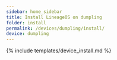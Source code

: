 ```yaml
---
sidebar: home_sidebar
title: Install LineageOS on dumpling
folder: install
permalink: /devices/dumpling/install/
device: dumpling
---
```

{% include templates/device_install.md %}

